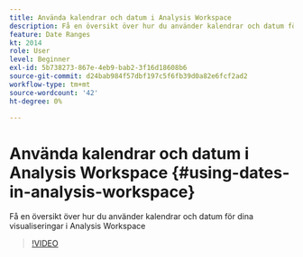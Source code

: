 ```yaml
---
title: Använda kalendrar och datum i Analysis Workspace
description: Få en översikt över hur du använder kalendrar och datum för dina visualiseringar i Analysis Workspace
feature: Date Ranges
kt: 2014
role: User
level: Beginner
exl-id: 5b738273-867e-4eb9-bab2-3f16d18608b6
source-git-commit: d24bab984f57dbf197c5f6fb39d0a82e6fcf2ad2
workflow-type: tm+mt
source-wordcount: '42'
ht-degree: 0%

---
```


# Använda kalendrar och datum i Analysis Workspace {#using-dates-in-analysis-workspace}

Få en översikt över hur du använder kalendrar och datum för dina visualiseringar i Analysis Workspace

>[!VIDEO](https://video.tv.adobe.com/v/3445838/?quality=12&learn=on&captions=swe)
